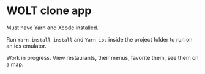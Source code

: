 # WOLT clone app

Must have Yarn and Xcode installed.

Run `Yarn install install` and `Yarn ios` inside the project folder to run on an ios emulator. 

Work in progress. View restaurants, their menus, favorite them, see them on a map.


 
